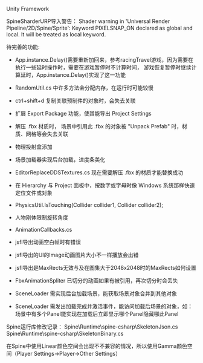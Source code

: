 Unity Framework

SpineSharderURP导入警告：
Shader warning in 'Universal Render Pipeline/2D/Spine/Sprite': Keyword PIXELSNAP_ON declared as global and local. It will be treated as local keyword.

待完善的功能: 
* App.instance.Delay()需要重新加回来，参考racingTravel游戏，因为需要在执行一些延时操作时，需要在游戏暂停时不计算时间，
  游戏恢复暂停时继续计算延时，App.instance.Delay()实现了这一功能
* RandomUtil.cs 中许多方法会分配内存，在运行时可能较慢
* ctrl+shift+d 复制关联预制件的对象时，会失去关联
* 扩展 Export Package 功能，使其能导出 Project Settings
* 解压 .fbx 材质时， 场景中引用此 .fbx 的对象被 "Unpack Prefab" 时，材质、网格等会失去关联
* 物理投射盒添加
* 场景加载器实现后台加载，进度条美化
* EditorReplaceDDSTextures.cs 现在需要解压 .fbx 的材质才能替换成功
* 在 Hierarchy 与 Project 面板中，按数字或字母时像 Windows 系统那样快速定位文件或对象
* PhysicsUtil.IsTouching(Collider collider1, Collider collider2);
* 人物刚体限制旋转角度
* AnimationCallbacks.cs
* jsfl导出动画空白帧时有错误
* jsfl导出的UI的Image动画图片大小不一样播放会出错
* jsfl导出是MaxRects无效与及在图集大于2048x2048时的MaxRects如何设置
* FbxAnimationSpliter 已切分的动画如果有被引用，再次切分时会丢失

* SceneLoader 需实现后台加载场景，能获取场景对象合并到其他对象
* SceneLoader 需发出加载完成并激活事件，能访问加载后场景的对象，如：场景中有多个Panel能实现在加载后立即显示哪个Panel隐藏哪此Panel


Spine运行库修改记录：
Spine\Runtime\spine-csharp\SkeletonJson.cs
Spine\Runtime\spine-csharp\SkeletonBinary.cs

在Spine中使用Linear颜色空间会出现不不兼容的情况，所以使用Gamma颜色空间（Player Settings->Player->Other Settings）